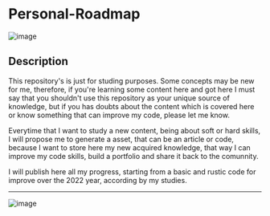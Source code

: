# Personal-Roadmap

![image](https://img.shields.io/github/last-commit/pjonatansr/personal-roadmap?logo=github&logoColor=gold&style=flat-square)

## Description
This repository's is just for studing purposes. Some concepts may be new for me, therefore, if you're learning some content here and got here I must say that you shouldn't use this repository as your unique source of knowledge, but if you has doubts about the content which is covered here or know something that can improve my code, please let me know.

Everytime that I want to study a new content, being about soft or hard skills, I will propose me to generate a asset, that can be an article or code, because I want to store here my new acquired knowledge, that way I can improve my code skills, build a portfolio and share it back to the comunnity. 

I will publish here all my progress, starting from a basic and rustic code for improve over the 2022 year, according by my studies.

---

![image](https://img.shields.io/twitter/follow/pjonatansr?color=green&style=flat-square)

